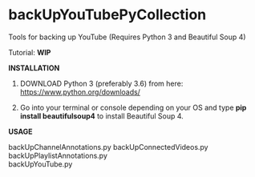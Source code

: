 # backUpYouTubePyCollection
Tools for backing up YouTube (Requires Python 3 and Beautiful Soup 4) 

Tutorial: **WIP**

**INSTALLATION** 

1. DOWNLOAD Python 3 (preferably 3.6) from here: https://www.python.org/downloads/

2. Go into your terminal or console depending on your OS and type **pip install beautifulsoup4** to install Beautiful Soup 4.

**USAGE**

backUpChannelAnnotations.py
backUpConnectedVideos.py
backUpPlaylistAnnotations.py	
backUpYouTube.py


